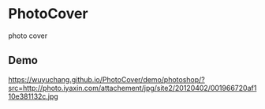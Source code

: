# PhotoCover
photo cover

## Demo
https://wuyuchang.github.io/PhotoCover/demo/photoshop/?src=http://photo.iyaxin.com/attachement/jpg/site2/20120402/001966720af110e381132c.jpg

